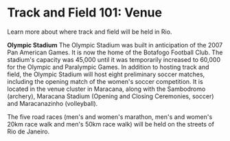 Track and Field 101: Venue
==========================

Learn more about where track and field will be held in Rio.

**Olympic Stadium**
The Olympic Stadium was built in anticipation of the 2007 Pan American Games. It is now the home of the Botafogo Football Club. The stadium's capacity was 45,000 until it was temporarily increased to 60,000 for the Olympic and Paralympic Games. In addition to hosting track and field, the Olympic Stadium will host eight preliminary soccer matches, including the opening match of the women's soccer competition. It is located in the venue cluster in Maracana, along with the Sambodromo (archery), Maracana Stadium (Opening and Closing Ceremonies, soccer) and Maracanazinho (volleyball).

The five road races (men's and women's marathon, men's and women's 20km race walk and men's 50km race walk) will be held on the streets of Rio de Janeiro.


